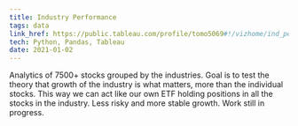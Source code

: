```yaml
---
title: Industry Performance
tags: data
link_href: https://public.tableau.com/profile/tomo5069#!/vizhome/ind_perf_/filtered
tech: Python, Pandas, Tableau
date: 2021-01-02
---
```

Analytics of 7500+ stocks grouped by the industries. Goal is to test the theory that growth of the industry is what matters, more than the individual stocks. This way we can act like our own ETF holding positions in all the stocks in the industry. Less risky and more stable growth. Work still in progress. 
